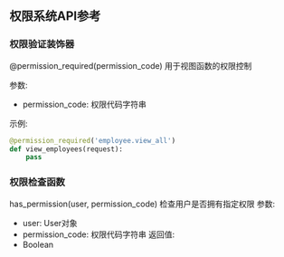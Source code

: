 ## 权限系统API参考

### 权限验证装饰器
@permission_required(permission_code)
用于视图函数的权限控制

参数:
- permission_code: 权限代码字符串

示例:
```python
@permission_required('employee.view_all')
def view_employees(request):
    pass
```

### 权限检查函数
has_permission(user, permission_code) 检查用户是否拥有指定权限
参数:
- user: User对象
- permission_code: 权限代码字符串
返回值:
- Boolean